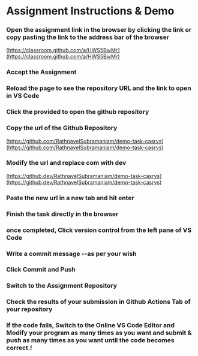 # Assignment Instructions & Demo

### Open the assignment link in the browser by clicking the link or copy pasting the link to the address bar of the browser

[https://classroom.github.com/a/HWS5BwMr](https://classroom.github.com/a/HWS5BwMr)

### Accept the Assignment

### Reload the page to see the repository URL and the link to open in VS Code

### Click the provided to open the github repository

### Copy the url of the Github Repository

[https://github.com/RathnavelSubramaniam/demo-task-casrvs](https://github.com/RathnavelSubramaniam/demo-task-casrvs)

### Modify the url and replace com with dev

[https://github.dev/RathnavelSubramaniam/demo-task-casrvs](https://github.dev/RathnavelSubramaniam/demo-task-casrvs)

### Paste the new url in a new tab and hit enter

### Finish the task directly in the browser

### once completed, Click version control from the left pane of VS Code

### Write a commit message --as per your wish

### Click Commit and Push

### Switch to the Assignment Repository

### Check the results of your submission in Github Actions Tab of your repository

### If the code fails, Switch to the Online VS Code Editor and Modify your program as many times as you want and submit & push as many times as you want until the code becomes correct.!
